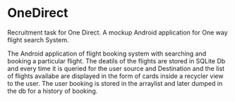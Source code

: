 # OneDirect
Recruitment task for One Direct. A mockup Android application for One way flight search System.

The Android application of flight booking system with searching and booking a particular flight.
The deatils of the flights are stored in SQLite Db and every time it is queried for the user source and Destination 
and the list of flights availabe are displayed in the form of cards inside a recycler view to the user.
The user booking is stored in the arraylist and later dumped in the db for a history of booking.
